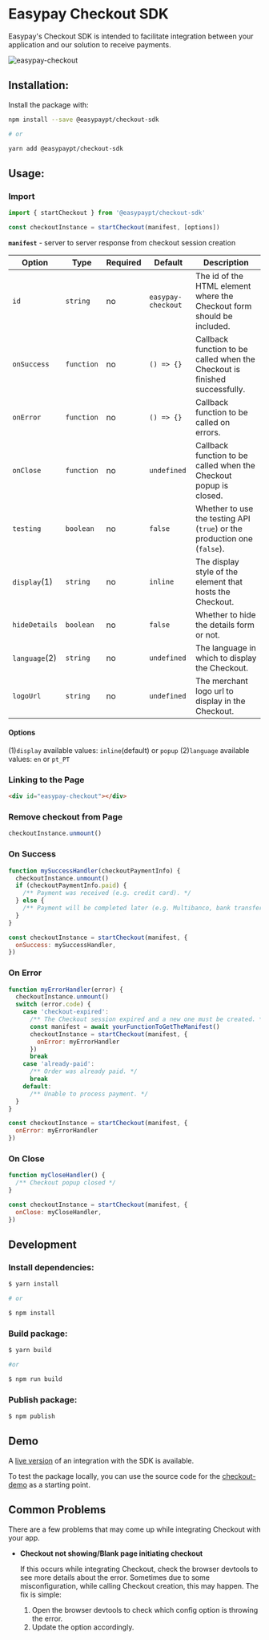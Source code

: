 # Easypay Checkout SDK

Easypay's Checkout SDK is intended to facilitate integration between your application and our solution to receive payments.

![easypay-checkout](https://user-images.githubusercontent.com/30448483/175095028-a36de17a-6531-4573-86fc-459b8586376c.gif)

## Installation:

Install the package with:

```sh
npm install --save @easypaypt/checkout-sdk

# or

yarn add @easypaypt/checkout-sdk
```

## Usage:

### Import

```js
import { startCheckout } from '@easypaypt/checkout-sdk'

const checkoutInstance = startCheckout(manifest, [options])
```

**`manifest`** - server to server response from checkout session creation

| Option        | Type       | Required | Default            | Description                                                                |
| ------------- | ---------- | -------- | ------------------ | -------------------------------------------------------------------------- |
| `id`          | `string`   | no       | `easypay-checkout` | The id of the HTML element where the Checkout form should be included.     |
| `onSuccess`   | `function` | no       | `() => {}`         | Callback function to be called when the Checkout is finished successfully. |
| `onError`     | `function` | no       | `() => {}`         | Callback function to be called on errors.                                  |
| `onClose`     | `function` | no       | `undefined`        | Callback function to be called when the Checkout popup is closed.          |
| `testing`     | `boolean`  | no       | `false`            | Whether to use the testing API (`true`) or the production one (`false`).   |
| `display`(1)  | `string`   | no       | `inline`           | The display style of the element that hosts the Checkout.                  |
| `hideDetails` | `boolean`  | no       | `false`            | Whether to hide the details form or not.                                   |
| `language`(2) | `string`   | no       | `undefined`        | The language in which to display the Checkout.                             |
| `logoUrl`     | `string`   | no       | `undefined`        | The merchant logo url to display in the Checkout.                          |

#### Options

(1)`display` available values: `inline`(default) or `popup`
(2)`language` available values: `en` or `pt_PT`

### Linking to the Page

```html
<div id="easypay-checkout"></div>
```

### Remove checkout from Page

```js
checkoutInstance.unmount()
```

### On Success

```javascript
function mySuccessHandler(checkoutPaymentInfo) {
  checkoutInstance.unmount()
  if (checkoutPaymentInfo.paid) {
    /** Payment was received (e.g. credit card). */
  } else {
    /** Payment will be completed later (e.g. Multibanco, bank transfer, etc). */
  }
}

const checkoutInstance = startCheckout(manifest, {
  onSuccess: mySuccessHandler,
})
```

### On Error

```javascript
function myErrorHandler(error) {
  checkoutInstance.unmount()
  switch (error.code) {
    case 'checkout-expired':
      /** The Checkout session expired and a new one must be created. */
      const manifest = await yourFunctionToGetTheManifest()
      checkoutInstance = startCheckout(manifest, {
        onError: myErrorHandler
      })
      break
    case 'already-paid':
      /** Order was already paid. */
      break
    default:
      /** Unable to process payment. */
  }
}

const checkoutInstance = startCheckout(manifest, {
  onError: myErrorHandler
})
```

### On Close

```js
function myCloseHandler() {
  /** Checkout popup closed */
}

const checkoutInstance = startCheckout(manifest, {
  onClose: myCloseHandler,
})
```

## Development

### Install dependencies:

```bash
$ yarn install

# or

$ npm install
```

### Build package:

```bash
$ yarn build

#or

$ npm run build
```

### Publish package:

```bash
$ npm publish
```

## Demo

A [live version](https://checkout-demo.easypay.pt/) of an integration with the SDK is available.

To test the package locally, you can use the source code for the [checkout-demo](https://github.com/Easypay/checkout-demo) as a starting point.

## Common Problems

There are a few problems that may come up while integrating Checkout with your app.

- **Checkout not showing/Blank page initiating checkout**

  If this occurs while integrating Checkout, check the browser devtools to see more details about the error.
  Sometimes due to some misconfiguration, while calling Checkout creation, this may happen. The fix is simple:
    1. Open the browser devtools to check which config option is throwing the error.
    2. Update the option accordingly.